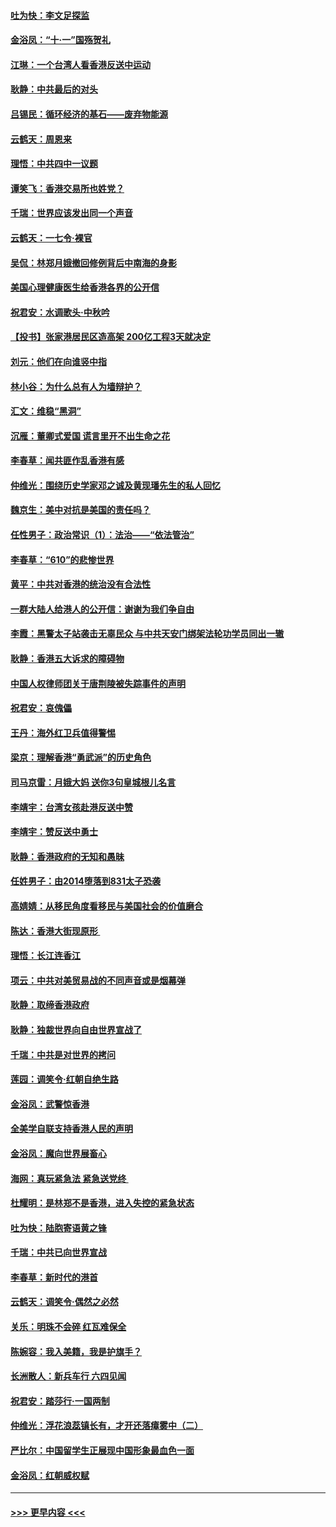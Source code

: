 #### [吐为快：李文足探监](../pages/nsc993/n11509622.md?t=09101922) 
#### [金浴凤：“十‧一”国殇贺礼](../pages/nsc993/n11509593.md?t=09101922) 
#### [江琳：一个台湾人看香港反送中运动](../pages/nsc993/n11509211.md?t=09101922) 
#### [耿静：中共最后的对头](../pages/nsc993/n11508308.md?t=09101922) 
#### [吕锡民：循环经济的基石——废弃物能源](../pages/nsc993/n11508212.md?t=09101922) 
#### [云鹤天：周恩来](../pages/nsc993/n11508055.md?t=09101922) 
#### [理悟：中共四中一议题](../pages/nsc993/n11507782.md?t=09101922) 
#### [谭笑飞：香港交易所也姓党？](../pages/nsc993/n11507753.md?t=09101922) 
#### [千瑞：世界应该发出同一个声音](../pages/nsc993/n11507290.md?t=09101922) 
#### [云鹤天：一七令‧裸官](../pages/nsc993/n11507177.md?t=09101922) 
#### [吴侃：林郑月娥撤回修例背后中南海的身影](../pages/nsc993/n11506876.md?t=09101922) 
#### [美国心理健康医生给香港各界的公开信](../pages/nsc993/n11506809.md?t=09101922) 
#### [祝君安：水调歌头‧中秋吟](../pages/nsc993/n11506758.md?t=09101922) 
#### [【投书】张家港居民区造高架 200亿工程3天就决定](../pages/nsc993/n11506682.md?t=09101922) 
#### [刘元：他们在向谁竖中指](../pages/nsc993/n11505384.md?t=09101922) 
#### [林小谷：为什么总有人为墙辩护？](../pages/nsc993/n11505226.md?t=09101922) 
#### [汇文：维稳“黑洞”](../pages/nsc993/n11504347.md?t=09101922) 
#### [沉雁：董卿式爱国 谎言里开不出生命之花](../pages/nsc993/n11503215.md?t=09101922) 
#### [李春草：闻共匪作乱香港有感](../pages/nsc993/n11503072.md?t=09101922) 
#### [仲维光：围绕历史学家邓之诚及黄现璠先生的私人回忆](../pages/nsc993/n11501330.md?t=09101922) 
#### [魏京生：美中对抗是美国的责任吗？](../pages/nsc993/n11500723.md?t=09101922) 
#### [任性男子：政治常识（1）：法治——“依法管治”](../pages/nsc993/n11500791.md?t=09101922) 
#### [李春草：“610”的悲惨世界](../pages/nsc993/n11501141.md?t=09101922) 
#### [黄平：中共对香港的统治没有合法性](../pages/nsc993/n11499473.md?t=09101922) 
#### [一群大陆人给港人的公开信：谢谢为我们争自由](../pages/nsc993/n11500402.md?t=09101922) 
#### [李霞：黑警太子站袭击无辜民众 与中共天安门绑架法轮功学员同出一辙](../pages/nsc993/n11499805.md?t=09101922) 
#### [耿静：香港五大诉求的障碍物](../pages/nsc993/n11497578.md?t=09101922) 
#### [中国人权律师团关于唐荆陵被失踪事件的声明](../pages/nsc993/n11500014.md?t=09101922) 
#### [祝君安：哀傀儡](../pages/nsc993/n11499776.md?t=09101922) 
#### [王丹：海外红卫兵值得警惕](../pages/nsc993/n11498138.md?t=09101922) 
#### [梁京：理解香港“勇武派”的历史角色](../pages/nsc993/n11498006.md?t=09101922) 
#### [司马京雷：月娥大妈  送你3句皇城根儿名言](../pages/nsc993/n11497885.md?t=09101922) 
#### [李靖宇：台湾女孩赴港反送中赞](../pages/nsc993/n11497721.md?t=09101922) 
#### [李靖宇：赞反送中勇士](../pages/nsc993/n11497452.md?t=09101922) 
#### [耿静：香港政府的无知和愚昧](../pages/nsc993/n11494238.md?t=09101922) 
#### [任姓男子：由2014堕落到831太子恐袭](../pages/nsc993/n11496683.md?t=09101922) 
#### [高婧婧：从移民角度看移民与美国社会的价值磨合](../pages/nsc993/n11495757.md?t=09101922) 
#### [陈达：香港大街现原形 ](../pages/nsc993/n11495441.md?t=09101922) 
#### [理悟：长江连香江](../pages/nsc993/n11495377.md?t=09101922) 
#### [项云：中共对美贸易战的不同声音或是烟幕弹](../pages/nsc993/n11494929.md?t=09101922) 
#### [耿静：取缔香港政府](../pages/nsc993/n11494218.md?t=09101922) 
#### [耿静：独裁世界向自由世界宣战了](../pages/nsc993/n11494190.md?t=09101922) 
#### [千瑞：中共是对世界的拷问](../pages/nsc993/n11493021.md?t=09101922) 
#### [莲园：调笑令‧红朝自绝生路](../pages/nsc993/n11493011.md?t=09101922) 
#### [金浴凤：武警惊香港](../pages/nsc993/n11492994.md?t=09101922) 
#### [全美学自联支持香港人民的声明](../pages/nsc993/n11492630.md?t=09101922) 
#### [金浴凤：魔向世界展畜心](../pages/nsc993/n11492599.md?t=09101922) 
#### [海网：真玩紧急法 紧急送党终 ](../pages/nsc993/n11492535.md?t=09101922) 
#### [杜耀明：是林郑不是香港，进入失控的紧急状态](../pages/nsc993/n11491420.md?t=09101922) 
#### [吐为快：陆胞寄语黄之锋](../pages/nsc993/n11491117.md?t=09101922) 
#### [千瑞：中共已向世界宣战](../pages/nsc993/n11490123.md?t=09101922) 
#### [李春草：新时代的港首](../pages/nsc993/n11489864.md?t=09101922) 
#### [云鹤天：调笑令·偶然之必然](../pages/nsc993/n11489701.md?t=09101922) 
#### [关乐：明珠不会碎 红瓦难保全](../pages/nsc993/n11489647.md?t=09101922) 
#### [陈婉容：我入美籍，我是护旗手？](../pages/nsc993/n11487908.md?t=09101922) 
#### [长洲散人：新兵车行 六四见闻](../pages/nsc993/n11487729.md?t=09101922) 
#### [祝君安：踏莎行‧一国两制](../pages/nsc993/n11487699.md?t=09101922) 
#### [仲维光：浮花浪蕊镇长有，才开还落瘴雾中（二）](../pages/nsc993/n11483286.md?t=09101922) 
#### [严比尔：中国留学生正展现中国形象最血色一面](../pages/nsc993/n11485145.md?t=09101922) 
#### [金浴凤：红朝威权赋](../pages/nsc993/n11485191.md?t=09101922) 

----
#### [ >>> 更早内容 <<< ](../indexes/nsc993-earlier.md)
